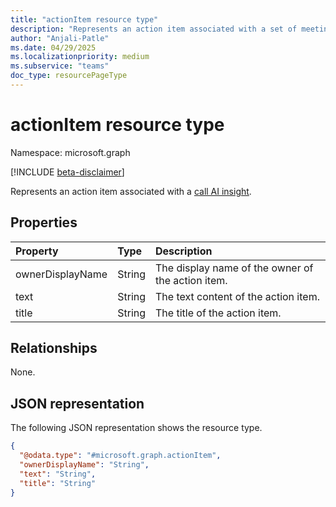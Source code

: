 ```yaml
---
title: "actionItem resource type"
description: "Represents an action item associated with a set of meeting AI insights."
author: "Anjali-Patle"
ms.date: 04/29/2025
ms.localizationpriority: medium
ms.subservice: "teams"
doc_type: resourcePageType
---
```


# actionItem resource type

Namespace: microsoft.graph

[!INCLUDE [beta-disclaimer](../../includes/beta-disclaimer.md)]

Represents an action item associated with a [call AI insight](callaiinsight.md).

## Properties
|Property|Type|Description|
|:---|:---|:---|
|ownerDisplayName|String|The display name of the owner of the action item.|
|text|String|The text content of the action item.|
|title|String|The title of the action item.|

## Relationships
None.

## JSON representation
The following JSON representation shows the resource type.
<!-- {
  "blockType": "resource",
  "@odata.type": "microsoft.graph.actionItem"
}
-->
``` json
{
  "@odata.type": "#microsoft.graph.actionItem",
  "ownerDisplayName": "String",
  "text": "String",
  "title": "String"
}
```

